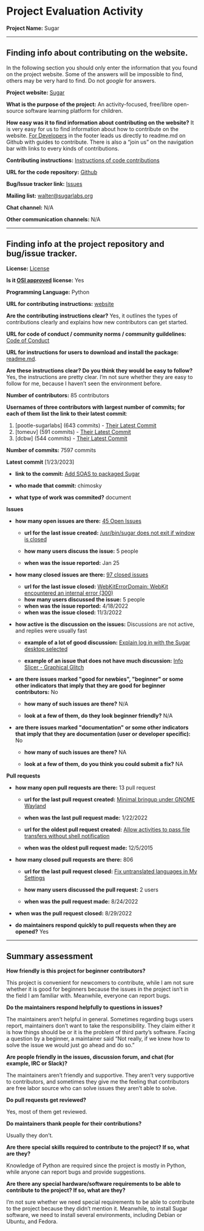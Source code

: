 # Project Evaluation Activity



__Project Name:__  Sugar


---

## Finding info about contributing on the website.

In the following section you should only enter the information that you
found on the project website. Some of the answers will be impossible to find, others
may be very hard to find. Do not _google_ for answers.

__Project website:__ [Sugar](https://www.sugarlabs.org/)


__What is the purpose of the project:__ An activity-focused, free/libre open-source software learning platform for children.

__How easy was it to find information about contributing on the website?__ It is very easy for us to find information about how to contribute on the website. [For Developers](https://github.com/sugarlabs/sugar-docs/blob/master/README.md) in the footer leads us directly to readme.md on Github with guides to contribute. There is also a “join us” on the navigation bar with links to every kinds of contributions.


__Contributing instructions:__ [Instructions of code contributions]( https://github.com/sugarlabs/sugar-docs/blob/master/README.md)

__URL for the code repository:__ [Github]( https://github.com/sugarlabs)

__Bug/Issue tracker link:__ [Issues](https://github.com/sugarlabs/sugar/issues)

__Mailing list:__ walter@sugarlabs.org

__Chat channel:__ N/A

__Other communication channels:__ N/A


---

## Finding info at the project repository and bug/issue tracker.

__License:__ [License](https://github.com/sugarlabs/sugar/blob/master/COPYING)

__Is it [OSI approved](https://opensource.org/licenses/alphabetical) license:__ Yes

__Programming Language:__ Python

__URL for contributing instructions:__ [website](https://github.com/sugarlabs/sugar-docs)

__Are the contributing instructions clear?__ Yes, it outlines the types of contributions clearly and explains how new contributors can get started.


__URL for code of conduct / community norms / community guildelines:__ [Code of Conduct](https://github.com/sugarlabs/sugar-docs/blob/master/src/CODE_OF_CONDUCT.md)

__URL for instructions for users to download and install the package:__ [readme.md](https://github.com/sugarlabs/sugar#readme). 


__Are these instructions clear? Do you think they would be easy to follow?__ Yes, the instructions are pretty clear. I’m not sure whether they are easy to follow for me, because I haven’t seen the environment before.


__Number of contributors:__ 85 contributors


__Usernames of three contributors with largest number of commits; for
each of them list the link to their latest commit__:

1. [pootle-sugarlabs] (643 commits) - [Their Latest Commit](https://github.com/sugarlabs/sugar/commit/3d5427b2b7798ee5b25236f97963bc672e5305a3)
2. [tomeuv] (591 commits) - [Their Latest Commit](https://github.com/sugarlabs/sugar/commit/1685eb06cbf68c9cbeacd30cebd7221dd6c511ed)
3. [dcbw] (544 commits) - [Their Latest Commit](https://github.com/sugarlabs/sugar/commit/eb7ad2066c61afc4ac62a6635d375a0c2f0c421e)


__Number of commits:__ 7597 commits

__Latest commit__ [1/23/2023] 

- __link to the commit:__ [Add SOAS to packaged Sugar](https://github.com/sugarlabs/sugar/commit/900e92a8ac280a59b747aebb9e16f8a39f42fadc)

- __who made that commit:__ chimosky

- __what type of work was commited?__ document

__Issues__

- __how many open issues are there:__ [45 Open Issues](https://github.com/sugarlabs/sugar/issues)

    - __url for the last issue created:__ [/usr/bin/sugar does not exit if window is closed](https://github.com/sugarlabs/sugar/issues/952)

    - __how many users discuss the issue:__ 5 people
    
    - __when was the issue reported:__ Jan 25
    

- __how many closed issues are there:__ [97 closed issues](https://github.com/sugarlabs/sugar/issues?q=is%3Aissue+is%3Aclosed)
    - __url for the last issue closed:__ [WebKitErrorDomain: WebKit encountered an internal error (300)]( https://github.com/sugarlabs/sugar/issues/962)
    - __how many users discussed the issue:__ 5 people
    - __when was the issue reported:__ 4/18/2022
    - __when was the issue closed:__  11/3/2022

- __how active is the discussion on the issues:__ Discussions are not active, and replies were usually fast

    - __example of a lot of good discussion:__ [Explain log in with the Sugar desktop selected](https://github.com/sugarlabs/sugar/issues/892)
    
    - __example of an issue that does not have much discussion:__ [Info Slicer - Graphical Glitch]( https://github.com/sugarlabs/sugar/issues/763)



- __are there issues marked "good for newbies", "beginner" or some other indicators that imply that they are good for beginner contributors:__ No

    - __how many of such issues are there?__ N/A
    
    - __look at a few of them, do they look beginner friendly?__ N/A



- __are there issues marked "documentation" or some other indicators that imply that they are documentation (user or developer specific):__ No

    - __how many of such issues are there?__ NA
    
    - __look at a few of them, do you think you could submit a fix?__ NA



__Pull requests__

- __how many open pull requests are there:__ 13 pull request

    - __url for the last pull request created:__ [Minimal bringup under GNOME Wayland]( https://github.com/sugarlabs/sugar/pull/951)
    
    - __when was the last pull request made:__ 1/22/2022

    - __url for the oldest pull request created:__ [Allow activities to pass file transfers without shell notification]( https://github.com/sugarlabs/sugar/pull/621)
    
    - __when was the oldest pull request made:__ 12/5/2015

- __how many closed pull requests are there:__ 806

    - __url for the last pull request closed:__ [Fix untranslated languages in My Settings]( https://github.com/sugarlabs/sugar/pull/961)
    
    - __how many users discussed the pull request:__ 2 users
    
    - __when was the pull request made:__ 8/24/2022 
    
- __when was the pull request closed:__ 8/29/2022
    

- __do maintainers respond quickly to pull requests when they are opened?__ Yes





---


## Summary assessment
__How friendly is this project for beginner contributors?__

This project is convenient for newcomers to contribute, while I am not sure whether it is good for beginners because the issues in the project isn’t in the field I am familiar with. Meanwhile, everyone can report bugs.



__Do the maintainers respond helpfully to questions in issues?__

The maintainers aren’t helpful in general. Sometimes regarding bugs users report, maintainers don’t want to take the responsibility. They claim either it is how things should be or it is the problem of third party’s software. Facing a question by a beginner, a maintainer said “Not really, if we knew how to solve the issue we would just go ahead and do so.”


__Are people friendly in the issues, discussion forum, and chat (for example, IRC or Slack)?__

The maintainers aren’t friendly and supportive. They aren’t very supportive to contributors, and sometimes they give me the feeling that contributors are free labor source who can solve issues they aren’t able to solve.



__Do pull requests get reviewed?__

Yes, most of them get reviewed.


__Do maintainers thank people for their contributions?__

Usually they don’t.


__Are there special skills required to contribute to the project? If so, what are they?__

Knowledge of Python are required since the project is mostly in Python, while anyone can report bugs and provide suggestions. 


__Are there any special hardware/software requirements to be able to contribute to the project? If so, what are they?__

I’m not sure whether we need special requirements to be able to contribute to the project because they didn’t mention it. Meanwhile, to install Sugar software, we need to install several environments, including Debian or Ubuntu, and Fedora. 
